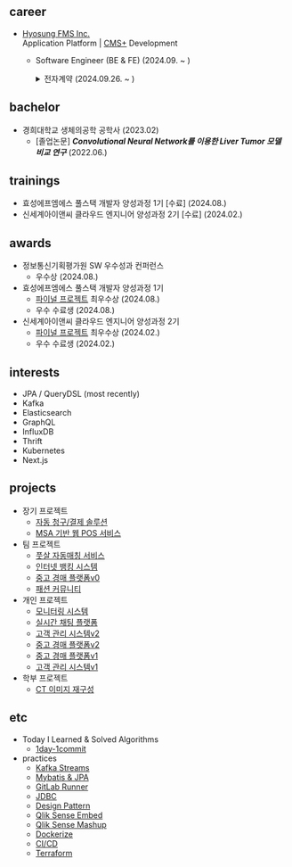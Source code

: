 ## career
- [Hyosung FMS Inc.](https://www.hyosungfms.com/) <br> Application Platform | [CMS+](https://www.cms.co.kr/) Development
  - Software Engineer (BE & FE) (2024.09. ~ )

    <details>
      <summary>전자계약 (2024.09.26. ~ )</summary>

      - 기획 참여 및 UI/UX 아이디어 제시
      - 프로젝트 설계서 작성 및 검토
      - PCL 작성 및 시나리오 테스트
      - 전자계약 신청 서비스 개발
        - BE
          - RESTful API 설계 및 개발
          - External API 연동
          - JWT & OAuth 2.0 인증 구현
          - 데이터 불변성 적용 및 조회 성능 개선
          - 사용자 정보 Legacy & Session 동기화
          - 테스트 코드 작성
        - FE
          - 개발 및 퍼블리싱
          - VeeValidate 유효성 검증 적용
          - Axios 클로저 개선
        - QA
          - QA 대응
      - ***[전자계약](https://sign2gether.com/)***
          
    </details>

## bachelor
- 경희대학교 생체의공학 공학사 (2023.02)
  - [졸업논문] ***Convolutional Neural Network를 이용한 Liver Tumor 모델 비교 연구*** (2022.06.)

## trainings
- 효성에프엠에스 풀스택 개발자 양성과정 1기 [수료] (2024.08.)
- 신세계아이앤씨 클라우드 엔지니어 양성과정 2기 [수료] (2024.02.)

## awards
- 정보통신기획평가원 SW 우수성과 컨퍼런스
  - 우수상 (2024.08.)
- 효성에프엠에스 풀스택 개발자 양성과정 1기
  - [파이널 프로젝트](https://github.com/rlatkd/cms-plus) 최우수상 (2024.08.)
  - 우수 수료생 (2024.08.)
- 신세계아이앤씨 클라우드 엔지니어 양성과정 2기
  - [파이널 프로젝트](https://github.com/rlatkd/salesync) 최우수상 (2024.02.)
  - 우수 수료생 (2024.02.)

## interests
- JPA / QueryDSL (most recently)
- Kafka
- Elasticsearch
- GraphQL
- InfluxDB
- Thrift
- Kubernetes
- Next.js

## projects
- 장기 프로젝트
  - [자동 청구/결제 솔루션](https://github.com/rlatkd/cms-plus)
  - [MSA 기반 웹 POS 서비스](https://github.com/rlatkd/salesync)
- 팀 프로젝트
  - [풋살 자동매칭 서비스](https://github.com/rlatkd/match5)
  - [인터넷 뱅킹 시스템](https://github.com/rlatkd/hs-bank)
  - [중고 경매 플랫폼v0](https://github.com/rlatkd/ssgbay-v0)
  - [패션 커뮤니티](https://github.com/rlatkd/fashion-community)
- 개인 프로젝트
  - [모니터링 시스템](https://github.com/rlatkd/monitoring-system)
  - [실시간 채팅 플랫폼](https://github.com/rlatkd/live-chat)
  - [고객 관리 시스템v2](https://github.com/rlatkd/management-system-v2)
  - [중고 경매 플랫폼v2](https://github.com/rlatkd/ssgbay-v2)
  - [중고 경매 플랫폼v1](https://github.com/rlatkd/ssgbay-v1)
  - [고객 관리 시스템v1](https://github.com/rlatkd/management-system)
- 학부 프로젝트
  - [CT 이미지 재구성](https://github.com/rlatkd/ct-image-reconstruction)

## etc
- Today I Learned & Solved Algorithms
  - [1day-1commit](https://github.com/rlatkd/1day-1commit)
- practices
  - [Kafka Streams](https://github.com/rlatkd/kafka-streams)
  - [Mybatis & JPA](https://github.com/rlatkd/mybatis-jpa)
  - [GitLab Runner](https://github.com/rlatkd/gitlab-runner)
  - [JDBC](https://github.com/rlatkd/jdbc)
  - [Design Pattern](https://github.com/rlatkd/design-pattern)
  - [Qlik Sense Embed](https://github.com/rlatkd/qlik-embed)
  - [Qlik Sense Mashup](https://github.com/rlatkd/qlik-mashup)
  - [Dockerize](https://github.com/rlatkd/ssgbay-dockerize)
  - [CI/CD](https://github.com/rlatkd/cicd-react)
  - [Terraform](https://github.com/rlatkd/terraform)
